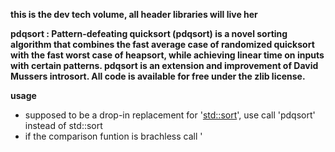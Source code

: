 **this is the dev tech volume, all header libraries will live her**



 **pdqsort : Pattern-defeating quicksort (pdqsort) is a novel sorting algorithm that combines the fast average case of randomized quicksort with the fast worst case of heapsort, while achieving linear time on inputs with certain patterns. pdqsort is an extension and improvement of David Mussers introsort. All code is available for free under the zlib license.**

**usage**
* supposed to be a drop-in replacement for '<std::sort>', use call 'pdqsort' instead of std::sort
* if the comparison funtion is brachless call '

